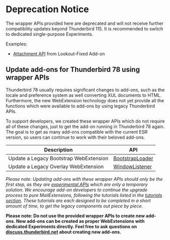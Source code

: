 # Deprecation Notice
The wrapper APIs provided here are deprecated and will not receive further compatibility updates beyond Thunderbird 115. It is recommended to switch to dedicated single-purpose Experiments.

Examples:
 - [Attachment API](https://github.com/TB-throwback/LookOut-fix-version/blob/09d7565640317ac0ed10c52570a5774266ccc94c/src/api/Attachment/implementation.js) from Lookout-Fixed Add-on

## Update add-ons for Thunderbird 78 using wrapper APIs

Thunderbird 78 usually requires significant changes to add-ons, such as the locale and preference system as well converting XUL documents to HTML. Furthermore, the new WebExtension technology does not yet provide all the functions which were available to add-ons by using legacy Thunderbird APIs.

To support developers, we created these wrapper APIs which do not require all of these changes, just to get the add-on running in Thunderbird 78 again. The goal is to get as many add-ons compatible with the current ESR version, so users can continue to work with their beloved add-ons.

| Description     | API |
| --------------------------------------- | ----------- |
| Update a Legacy Bootstrap WebExtension  | [BootstrapLoader](https://github.com/thundernest/addon-developer-support/wiki/Using-the-BootstrapLoader-API-to-convert-a-Legacy-Bootstrap-WebExtension-into-a-MailExtension-for-Thunderbird-78)      |
| Update a Legacy Overlay WebExtension    | [WindowListener](https://github.com/thundernest/addon-developer-support/wiki/Using-the-WindowListener-API-to-convert-a-Legacy-Overlay-WebExtension-into-a-MailExtension-for-Thunderbird-78)           |  

_Please note: Updating add-ons with these wrapper APIs should only be the first step, as they are [experimental APIs](https://thunderbird-webextensions.readthedocs.io/en/latest/how-to/experiments.html) which are only a temporary solution. We encourage add-on developers to continue the upgrade process to pure MailExtensions, following the tutorials listed in the [tutorials section](https://github.com/thundernest/addon-developer-support/issues/37). These tutorials are each designed to be completed in a short amount of time, to get the legacy components out piece by piece._

**Please note: Do not use the provided wrapper APIs to create new add-ons. New add-ons can be created as proper WebExtensions with dedicated Experiments directly. Feel free to ask questions on [discuss.thunderbird.net](https://thunderbird.topicbox.com/groups/addons) about creating new add-ons.**

